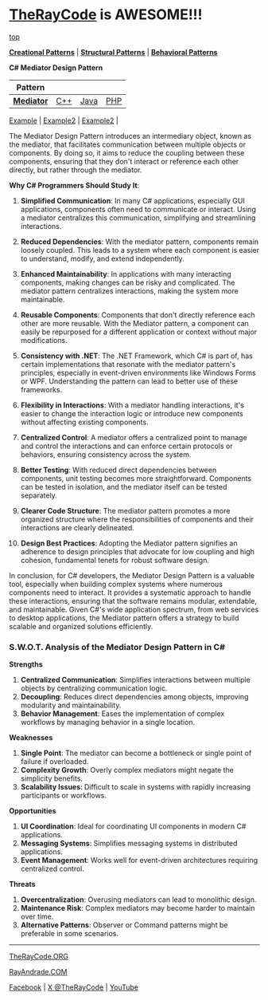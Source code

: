 # [TheRayCode](../../../README.md) is AWESOME!!!

[top](../README.md)

**[Creational Patterns](../../Creational/README.md)** | **[Structural Patterns](../../Structural/README.md)** | **[Behavioral Patterns](../README.md)**

**C# Mediator Design Pattern**

|Pattern|   |   |   |
|---|---|---|---|
| [**Mediator**](README.md) | [C++](../../../CPP/Behavioral/Mediator/README.md) | [Java](../../../Java/Behavioral/Mediator/README.md) | [PHP](../../../PHP/Behavioral/Mediator/README.md) |

[Example](Example/README.md) | [Example2](Example2/README.md) | [Example2](Example3/README.md) | 

The Mediator Design Pattern introduces an intermediary object, known as the mediator, that facilitates communication between multiple objects or components. By doing so, it aims to reduce the coupling between these components, ensuring that they don't interact or reference each other directly, but rather through the mediator.

**Why C# Programmers Should Study It**:

1. **Simplified Communication**: In many C# applications, especially GUI applications, components often need to communicate or interact. Using a mediator centralizes this communication, simplifying and streamlining interactions.

2. **Reduced Dependencies**: With the mediator pattern, components remain loosely coupled. This leads to a system where each component is easier to understand, modify, and extend independently.

3. **Enhanced Maintainability**: In applications with many interacting components, making changes can be risky and complicated. The mediator pattern centralizes interactions, making the system more maintainable.

4. **Reusable Components**: Components that don't directly reference each other are more reusable. With the Mediator pattern, a component can easily be repurposed for a different application or context without major modifications.

5. **Consistency with .NET**: The .NET Framework, which C# is part of, has certain implementations that resonate with the mediator pattern's principles, especially in event-driven environments like Windows Forms or WPF. Understanding the pattern can lead to better use of these frameworks.

6. **Flexibility in Interactions**: With a mediator handling interactions, it's easier to change the interaction logic or introduce new components without affecting existing components.

7. **Centralized Control**: A mediator offers a centralized point to manage and control the interactions and can enforce certain protocols or behaviors, ensuring consistency across the system.

8. **Better Testing**: With reduced direct dependencies between components, unit testing becomes more straightforward. Components can be tested in isolation, and the mediator itself can be tested separately.

9. **Clearer Code Structure**: The mediator pattern promotes a more organized structure where the responsibilities of components and their interactions are clearly delineated.

10. **Design Best Practices**: Adopting the Mediator pattern signifies an adherence to design principles that advocate for low coupling and high cohesion, fundamental tenets for robust software design.

In conclusion, for C# developers, the Mediator Design Pattern is a valuable tool, especially when building complex systems where numerous components need to interact. It provides a systematic approach to handle these interactions, ensuring that the software remains modular, extendable, and maintainable. Given C#'s wide application spectrum, from web services to desktop applications, the Mediator pattern offers a strategy to build scalable and organized solutions efficiently.


### **S.W.O.T. Analysis of the Mediator Design Pattern in C#**

**Strengths**  
1. **Centralized Communication**: Simplifies interactions between multiple objects by centralizing communication logic.  
2. **Decoupling**: Reduces direct dependencies among objects, improving modularity and maintainability.  
3. **Behavior Management**: Eases the implementation of complex workflows by managing behavior in a single location.

**Weaknesses**  
1. **Single Point**: The mediator can become a bottleneck or single point of failure if overloaded.  
2. **Complexity Growth**: Overly complex mediators might negate the simplicity benefits.  
3. **Scalability Issues**: Difficult to scale in systems with rapidly increasing participants or workflows.

**Opportunities**  
1. **UI Coordination**: Ideal for coordinating UI components in modern C# applications.  
2. **Messaging Systems**: Simplifies messaging systems in distributed applications.  
3. **Event Management**: Works well for event-driven architectures requiring centralized control.

**Threats**  
1. **Overcentralization**: Overusing mediators can lead to monolithic design.  
2. **Maintenance Risk**: Complex mediators may become harder to maintain over time.  
3. **Alternative Patterns**: Observer or Command patterns might be preferable in some scenarios.

---


[TheRayCode.ORG](https://www.TheRayCode.org)

[RayAndrade.COM](https://www.RayAndrade.com)

[Facebook](https://www.facebook.com/TheRayCode/) | [X @TheRayCode](https://www.x.com/TheRayCode/) | [YouTube](https://www.youtube.com/TheRayCode/)
